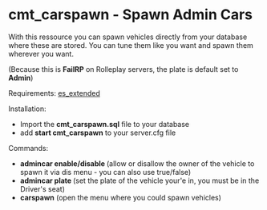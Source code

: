 # cmt_carspawn - Spawn Admin Cars
With this ressource you can spawn vehicles directly from your database where these are stored. You can tune them like you want and spawn them wherever you want.

(Because this is **FailRP** on Rolleplay servers, the plate is default set to **Admin**)

Requirements:
  [es_extended](https://github.com/esx-framework/es_extended)
  
Installation:
  - Import the **cmt_carspawn.sql** file to your database
  - add **start cmt_carspawn** to your server.cfg file


Commands:
  - **admincar enable/disable <plate>** (allow or disallow the owner of the vehicle to spawn it via dis menu - you can also use true/false)
  - **admincar plate <plate>** (set the plate of the vehicle your'e in, you must be in the Driver's seat)
  - **carspawn** (open the menu where you could spawn vehicles)
